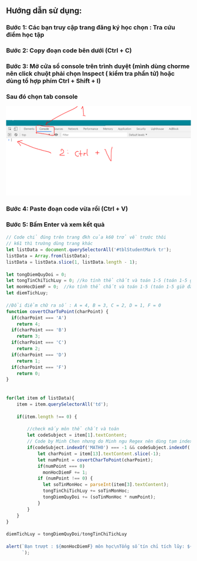 ## Hướng dẫn sử dụng:
### Bước 1: Các bạn truy cập trang đăng ký học chọn : Tra cứu điểm học tập 
### Bước 2: Copy đoạn code bên dưới (Ctrl + C)
### Bước 3: Mở cửa sổ console trên trình duyệt (mình dùng chorme nên click chuột phải chọn Inspect ( kiểm tra phần tử) hoặc dùng tổ hợp phím Ctrl + Shift + I)
### Sau đó chọn tab console
![alt text](https://github.com/Minhvn98/tinhDiemTichLuy/blob/master/images/image.png "Logo Title Text 1")

### Bước 4: Paste đoạn code vừa rồi (Ctrl + V)
### Bước 5: Bấm Enter và xem kết quả
```javascript
// Code chỉ đúng trên trang đkh của k60 trở về trước thôi
// k61 thì trường dùng trang khác 
let listData = document.querySelectorAll('#tblStudentMark tr');
listData = Array.from(listData);
listData = listData.slice(1, listData.length - 1);

let tongDiemQuyDoi = 0;
let tongTinChiTichLuy = 0; //ko tính thể chất và toán 1-5 (toán 1-5 giờ đã đổi tên)
let monHocDiemF = 0;  //ko tính thể chất và toán 1-5 (toán 1-5 giờ đã đổi tên)
let diemTichLuy;

//Đổi điểm chữ ra số : A = 4, B = 3, C = 2, D = 1, F = 0
function covertCharToPoint(charPoint) {
  if(charPoint === 'A')
    return 4;
  if(charPoint === 'B')
    return 3;
  if(charPoint === 'C')
    return 2;
  if(charPoint === 'D')
    return 1;
  if(charPoint === 'F')
    return 0;
}


for(let item of listData){
    item = item.querySelectorAll('td');

    if(item.length !== 0) {

        //check mấy môn thể chất và toán
        let codeSubject = item[1].textContent;
        // Code by Minh Chen nhưng do Minh ngu Regex nên dùng tạm indexof
        if(codeSubject.indexOf('MATH0') === -1 && codeSubject.indexOf('TDUC') === -1) {
            let charPoint = item[13].textContent.slice(-1);
            let numPoint = covertCharToPoint(charPoint);
            if(numPoint === 0)
              monHocDiemF += 1;
            if (numPoint !== 0) {
              let soTinMonHoc = parseInt(item[3].textContent);
              tongTinChiTichLuy += soTinMonHoc;
              tongDiemQuyDoi += (soTinMonHoc * numPoint);
            }            
        }
    }
}

diemTichLuy = tongDiemQuyDoi/tongTinChiTichLuy

alert(`Bạn trượt : ${monHocDiemF} môn học\nTổng số tín chỉ tích lũy: ${tongTinChiTichLuy} tín chỉ\nĐiểm tích lũy của bạn: ${diemTichLuy}
      `);
      
```
